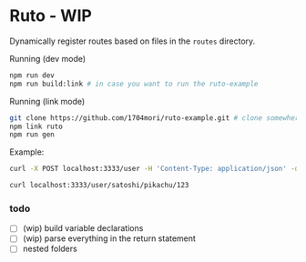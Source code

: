 # Ruto - WIP

Dynamically register routes based on files in the `routes` directory.

Running (dev mode)
```bash
npm run dev
npm run build:link # in case you want to run the ruto-example
```

Running (link mode)
```bash
git clone https://github.com/1704mori/ruto-example.git # clone somewhere else
npm link ruto
npm run gen
```

Example:
```bash
curl -X POST localhost:3333/user -H 'Content-Type: application/json' -d '{"name": "alo"}'

curl localhost:3333/user/satoshi/pikachu/123
```

### todo
- [ ] (wip) build variable declarations
- [ ] (wip) parse everything in the return statement
- [ ] nested folders

